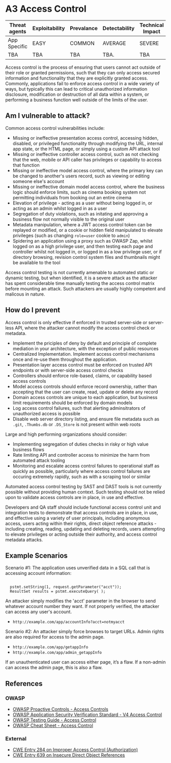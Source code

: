# A3 Access Control

| Threat agents | Exploitability | Prevalance | Detectability | Technical Impact | Business Impacts |
| --- | --- | --- | --- | --- | --- |
| App Specific |  EASY | COMMON | AVERAGE | SEVERE | App Specific | 
| TBA | TBA | TBA | TBA. | TBA |

Access control is the process of ensuring that users cannot act outside of their role or granted permissions, such that they can only access secured information and functionality that they are explicitly granted access. Commonly, applications fail to enforce access control in a wide variety of ways, but typically this can lead to critical unauthorized information disclosure, modification or destruction of all data within a system, or performing a business function well outside of the limits of the user. 

## Am I vulnerable to attack?

Common access control vulnerabilities include:

* Missing or ineffective presentation access control, accessing hidden, disabled, or privileged functionality through modifying the URL, internal app state, or the HTML page, or simply using a custom API attack tool
* Missing or ineffective controller access control, such as not checking that the web, mobile or API caller has privileges or capability to access that function
* Missing or ineffective model access control, where the primary key can be changed to another's users record, such as viewing or editing someone else's account 
* Missing or ineffective domain model access control, where the business logic should enforce limits, such as cinema booking system not permitting individuals from booking out an entire cinema
* Elevation of privilege - acting as a user without being logged in, or acting as an admin whilst logged in as a user
* Segregation of duty violations, such as initating and approving a business flow not normally visible to the original user
* Metadata manipulation, where a JWT access control token can be replayed or modified, or a cookie or hidden field manipulated to elevate privileges (such as changing `role=user` cookie to `admin`)
* Spidering an application using a proxy such as OWASP Zap, whilst logged on as a high privilege user, and then testing each page and controller whilst not logged in, or logged in as a low privilege user, or if directory browsing, revision control system files and thumbnails might be available to the tool

Access control testing is not currently amenable to automated static or dynamic testing, but when identified, it is a severe attack as the attacker has spent considerable time manually testing the access control matrix before mounting an attack. Such attackers are usually highly competent and malicous in nature.

## How do I prevent

Access control is only effective if enforced in trusted server-side or server-less API, where the attacker cannot modify the access control check or metadata. 

* Implement the priciples of deny by default and principle of complete mediation in your architecture, with the exception of public resources
* Centralized Implementation. Implement access control mechanisms once and re-use them throughout the application.
* Presentation layer access control must be enforced on trusted API endpoints or with server-side access control checks
* Controllers should enforce role-based, claims, or capability based access controls
* Model access controls should enforce record ownership, rather than accepting that the user can create, read, update or delete any record
* Domain access controls are unique to each application, but business limit requirements should be enforced by domain models
* Log access control failures, such that alerting adminsitrators of unauthorized access is possible
* Disable web server directory listing, and ensure file metadata such as `.git`, `.Thumbs.db` or `.DS_Store` is not present within web roots

Large and high performing organizations should consider:

* Implementing segregation of duties checks in risky or high value business flows
* Rate limiting API and controller access to minimize the harm from automated attack tooling
* Monitoring and escalate access control failures to operational staff as quickly as possible, particularly where access control failures are occuring extremely rapidly, such as with a scraping tool or similar

Automated access control testing by SAST and DAST tools is not currently possible without providing human context. Such testing should not be relied upon to validate access controls are in place, in use and effective.

Developers and QA staff should include functional access control unit and integration tests to demonstrate that access controls are in place, in use, and effective using a variety of user principals, including anonymous access, users acting within their rights, direct object reference attacks - including creating, reading, updating and deleting records, users attempting to elevate privileges or acting outside their authority, and access control metadata attacks. 

## Example Scenarios

Scenario #1: The application uses unverified data in a SQL call that is accessing account information:

<code>
  pstmt.setString(1, request.getParameter("acct"));
  ResultSet results = pstmt.executeQuery( );
</code>

An attacker simply modifies the 'acct' parameter in the browser to send whatever account number they want. If not properly verified, the attacker can access any user's account.

* `http://example.com/app/accountInfo?acct=notmyacct`

Scenario #2: An attacker simply force browses to target URLs. Admin rights are also required for access to the admin page.

* `http://example.com/app/getappInfo`
* `http://example.com/app/admin_getappInfo`

If an unauthenticated user can access either page, it’s a flaw. If a non-admin can access the admin page, this is also a flaw.

## References

### OWASP

* [OWASP Proactive Controls - Access Controls](https://www.owasp.org/index.php/OWASP_Proactive_Controls#6:_Implement_Access_Controls)
* [OWASP Application Security Verification Standard - V4 Access Control](https://www.owasp.org/index.php/Category:OWASP_Application_Security_Verification_Standard_Project#tab=Home)
* [OWASP Testing Guide - Access Control](https://www.owasp.org/index.php/Testing_for_Authorization)
* [OWASP Cheat Sheet - Access Control](https://www.owasp.org/index.php/Access_Control_Cheat_Sheet)

### External

* [CWE Entry 284 on Improper Access Control (Authorization)](https://cwe.mitre.org/data/definitions/284.html)
* [CWE Entry 639 on Insecure Direct Object References](https://cwe.mitre.org/data/definitions/639.html)
